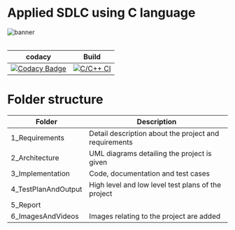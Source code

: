 # Applied SDLC using C language

![banner](./6_ImagesAndVideos/Banner.png)<br/><br/>

| codacy | Build |
| --- | --- |
| [![Codacy Badge](https://app.codacy.com/project/badge/Grade/e4bf510fb7b741c0a62b0031af5400b8)](https://www.codacy.com/gh/indiya77/MiniProject/dashboard?utm_source=github.com&amp;utm_medium=referral&amp;utm_content=indiya77/MiniProject&amp;utm_campaign=Badge_Grade) | [![C/C++ CI](https://github.com/indiya77/MiniProject/actions/workflows/c-cpp.yml/badge.svg)](https://github.com/indiya77/MiniProject/actions/workflows/c-cpp.yml) |


# Folder structure
| Folder | Description |
| --- | --- |
| 1_Requirements | Detail description about the project and requirements |
| 2_Architecture | UML diagrams detailing the project is given |
| 3_Implementation | Code, documentation and test cases |
| 4_TestPlanAndOutput | High level and low level test plans of the project | 
| 5_Report | |
| 6_ImagesAndVideos | Images relating to the project are added |
